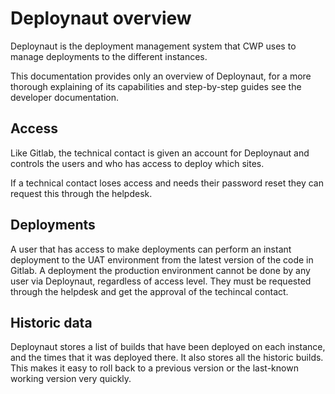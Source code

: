 # Deploynaut overview

Deploynaut is the deployment management system that CWP uses to manage deployments to the different instances.

This documentation provides only an overview of Deploynaut, for a more thorough explaining of its capabilities and
step-by-step guides see the developer documentation.

## Access

Like Gitlab, the technical contact is given an account for Deploynaut and controls the users and who has access to
deploy which sites.

If a technical contact loses access and needs their password reset they can request this through the helpdesk.

## Deployments

A user that has access to make deployments can perform an instant deployment to the UAT environment from the latest
version of the code in Gitlab. A deployment the production environment cannot be done by any user via Deploynaut,
regardless of access level. They must be requested through the helpdesk and get the approval of the techincal contact.

## Historic data

Deploynaut stores a list of builds that have been deployed on each instance, and the times that it was deployed there.
It also stores all the historic builds. This makes it easy to roll back to a previous version or the last-known working
version very quickly.